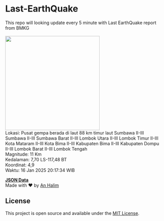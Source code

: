 # Last-EarthQuake
This repo will looking update every 5 minute with Last EarthQuake report from BMKG
<br>
<br>
<img src="undefined" width="300"/>
<br>
Lokasi: Pusat gempa berada di laut 88 km timur laut Sumbawa  II-III Sumbawa II-III Sumbawa Barat II-III Lombok Utara II-III Lombok Timur II-III Kota Mataram II-III Kota Bima II-III Kabupaten Bima II-III Kabupaten Dompu II-III Lombok Barat II-III Lombok Tengah <br>
Magnitude: 11 Km <br>
Kedalaman: 7,70 LS-117,48 BT <br>
Koordinat: 4,9 <br>
Waktu: 16 Jan 2025 20:17:34 WIB <br>

<a href="./data/data.json">**JSON Data**</a>
<br>
Made with ❤️ by <a href="https://github.com/an-halim">An Halim</a>
## License

This project is open source and available under the [MIT License](LICENSE).
